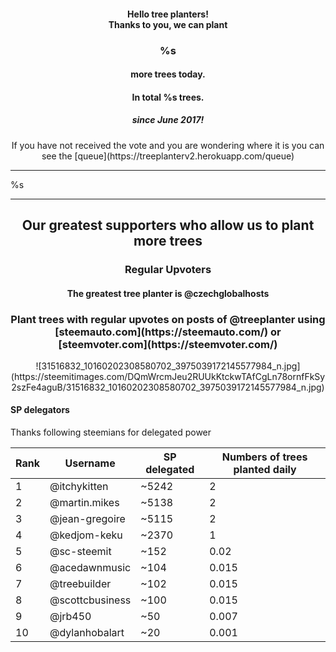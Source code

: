 <center>
  <h4>Hello tree planters!<br /> Thanks to you, we can plant </h4>
  <h3>%s</h3><h4> more trees today. </h4>
  <h4>In total  %s trees.</h4>
  <h5> since June 2017!</h5>
</center>

<center>If you have not received the vote and you are wondering where it is you can see the [queue](https://treeplanterv2.herokuapp.com/queue)</center>

---

%s

---

<center>
<h2>Our greatest supporters who allow us to plant more trees</h2>
<h3>Regular Upvoters</h3>
<h4>The greatest tree planter is @czechglobalhosts</h4>
<h3>Plant trees with regular upvotes on posts of @treeplanter using [steemauto.com](https://steemauto.com/) or [steemvoter.com](https://steemvoter.com/)</h3>
</center>
<center>![31516832_10160202308580702_3975039172145577984_n.jpg](https://steemitimages.com/DQmWrcmJeu2RUUkKtckwTAfCgLn78ornfFkSy2szFe4aguB/31516832_10160202308580702_3975039172145577984_n.jpg)</center>
<h4>SP delegators</h4>
Thanks following steemians for delegated power

Rank | Username | SP delegated | Numbers of trees planted daily
---|---|---|---
1 | @itchykitten | ~5242 | 2
2 | @martin.mikes | ~5138 | 2
3 | @jean-gregoire | ~5115 | 2
4 | @kedjom-keku | ~2370 | 1
5 | @sc-steemit | ~152 | 0.02
6 | @acedawnmusic | ~104 | 0.015
7 | @treebuilder | ~102 | 0.015
8 | @scottcbusiness | ~100 | 0.015
9 | @jrb450 | ~50 | 0.007
10 | @dylanhobalart | ~20 | 0.001
